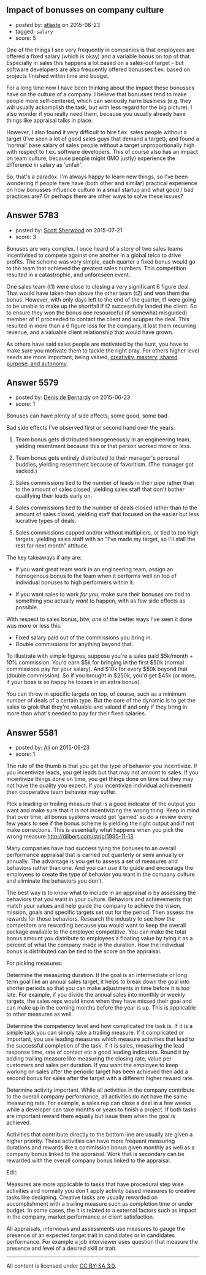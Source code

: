 ## Impact of bonusses on company culture

- posted by: [atlaste](https://stackexchange.com/users/1021317/atlaste) on 2015-06-23
- tagged: `salary`
- score: 5

One of the things I see very frequently in companies is that employees are offered a fixed salary (which is okay) and a variable bonus on top of that. Especially in sales this happens a lot based on a sales-out target - but software developers are also frequently offered bonusses f.ex. based on projects finished within time and budget.

For a long time now I have been thinking about the impact these bonusses have on the culture of a company. I believe that bonusses tend to make people more self-centered, which can seriously harm business (e.g. they will usually ackomplish the task, but with less regard for the big picture). I also wonder if you really need them, because you usually already have things like appraisal talks in place.

However, I also found it very difficult to hire f.ex. sales people without a target (I've seen a lot of good sales guys that demand a target), and found a 'normal' base salary of sales people without a target unproportionally high with respect to f.ex. software developers. This of course also has an impact on team culture, because people might (IMO justly) experience the difference in salary as 'unfair'.

So, that's a paradox. I'm always happy to learn new things, so I've been wondering if people here have (both other and similar) practical experience on how bonusses influence culture in a small startup and what good / bad practices are? Or perhaps there are other ways to solve these issues?


## Answer 5783

- posted by: [Scott Sherwood](https://stackexchange.com/users/975331/scott-sherwood) on 2015-07-21
- score: 3

<p>Bonuses are very complex. I once heard of a story of two sales teams incentivised to compete against one another in a global telco to drive profits. The scheme was very simple, each quarter a fixed bonus would go to the team that achieved the greatest sales numbers. This competition resulted in a catastrophic, and unforeseen event.</p>

<p>One sales team (t1) were close to closing a very significant 6 figure deal. That would have taken then above the other team (t2) and won them the bonus. However, with only days left to the end of the quarter, t1 were going to be unable to make up the shortfall if t2 successfully landed the client. So to ensure they won the bonus one resourceful (if somewhat misguided) member of t1 proceeded to contact the client and scupper the deal. This resulted in more than a 6 figure loss for the company, it lost them recurring revenue, and a valuable client relationship that would have grown. </p>

<p>As others have said sales people are motivated by the hunt, you have to make sure you motivate them to tackle the right pray. For others higher level needs are more important, being valued, <a href="http://www.livethinkdesign.com/what-is-entrepreneurial-leadership/" rel="nofollow">creativity, mastery, shared purpose, and autonomy</a>.</p>



## Answer 5579

- posted by: [Denis de Bernardy](https://stackexchange.com/users/182468/denis-de-bernardy) on 2015-06-23
- score: 1

Bonuses can have plenty of side effects, some good, some bad.

Bad side effects I've observed first or second hand over the years:

1. Team bonus gets distributed homogeneously in an engineering team, yielding resentment because this or that person worked more or less.

1. Team bonus gets entirely distributed to their manager's personal buddies, yielding resentment because of favoritism. (The manager got sacked.)

1. Sales commissions tied to the number of leads in their pipe rather than to the amount of sales closed, yielding sales staff that don't bother qualifying their leads early on.

1. Sales commissions tied to the number of deals closed rather than to the amount of sales closed, yielding staff that focused on the easier but less lucrative types of deals.

1. Sales commissions capped and/or without multipliers, or tied to too high targets, yielding sales staff with an "I've made my target, so I'll stall the rest for next month" attitude.

The key takeaways if any are:

- If you want great team work in an engineering team, assign an homogenous bonus to the team when it performs well on top of individual bonuses to high performers within it.

- If you want sales to work *for you*, make sure their bonuses are tied to something you actually *want* to happen, with as few side effects as possible.

With respect to sales bonus, btw, one of the better ways I've seen it done was more or less this:

- Fixed salary paid out of the commissions you bring in.
- Double commissions for anything beyond that.

To illustrate with simple figures, suppose you're a sales paid $5k/month + 10% commission. You'd earn $5k for bringing in the first $50k (normal commissions pay for your salary). And $10k for every $50k beyond that (double commission). So if you brought in $250k, you'd get $45k (or more, if your boss is so happy he tosses in an extra bonus).

You can throw in specific targets on top, of course, such as a minimum number of deals of a certain type. But the core of the dynamic is to get the sales to grok that they're valuable and valued if and only if they bring in more than what's needed to pay for their fixed salaries.


## Answer 5581

- posted by: [Ali](https://stackexchange.com/users/2815644/ali) on 2015-06-23
- score: 1

The rule of the thumb is that you get the type of behavior you incentivize. If you incentivize leads, you get leads but that may not amount to sales. If you incentivize things done on time, you get things done on time but they may not have the quality you expect. If you incentivize individual achievement then cooperative team behavior may suffer. 

 Pick a leading or trailing measure that is a good indicator of the output you want and make sure that it is not incentivizing the wrong thing. Keep in mind that over time, all bonus systems would get 'gamed' so do a review every few years to see if the bonus scheme is yielding the right output and if not make corrections. This is essentially what happens when you pick the wrong measure http://dilbert.com/strip/1995-11-13

Many companies have had success tying the bonuses to an overall performance appraisal that is carried out quarterly or semi annually or annually. The advantage is you get to assess a set of measures and behaviors rather than one. And you can use it to guide and encourage the employees to create the type of behavior you want in the company culture and eliminate the behaviors you don't.

The best way is to know what to include in an appraisal is by assessing the behaviors that you want in your culture. Behaviors and achievements that match your values and help guide the company to achieve the vision, mission, goals and specific targets set out for the period. Then assess the rewards for those behaviors. Research the industry to see how the competitors are rewarding because you would want to keep the overall package available to the employee competitive. You can make the total bonus amount you distribute to employees a floating value by tying it as a percent of what the company made in the duration. How the individual bonus is distributed can be tied to the score on the appraisal.

For picking measures: 

Determine the measuring duration. If the goal is an intermediate or long term goal like an annual sales target, it helps to break down the goal into shorter periods so that you can make adjustments in time before it is too late. For example, if you divide the annual sales into monthly or weekly targets, the sales reps would know when they have missed their goal and can make up in the coming months before the year is up. This is applicable to other measures as well. 

Determine the competency level and how complicated the task is. If it is a simple task you can simply take a trailing measure. If it complicated or important,  you use leading measures which measure activities that lead to the successful completion of the task. If it is sales, measuring the lead response time, rate of contact etc a good leading indicators. Round it by adding  trailing measure like measuring the closing rate, value per customers and sales per duration. If you want the employee to keep working on sales after the periodic target has been achieved then add a second bonus for sales after the target with a different higher reward rate. 

Determine activity important. While all activities in the company contribute to the overall company performance, all activities do not have the same measuring rate. For example, a sales rep can close a deal in a few weeks while a developer can take months or years to finish a project. If both tasks are important reward them equally but issue them when the goal is achieved. 

Activities that contribute directly to the bottom line are usually are given a higher priority. These activities can have more frequent measuring durations and rewards like a commission bonus given monthly as well as a company bonus linked to the appraisal. Work that is secondary can be rewarded with the overall company bonus linked to the appraisal.

Edit:

Measures are more applicable to tasks that have procedural step wise activities and normally you don't apply activity based measures to creative tasks like designing. Creative tasks are usually rewarded on accomplishment with a trailing measure such as completion time or under budget. In some cases, the it is related to a external factors such as impact in the company, market performance or client satisfaction. 

All appraisals, interviews and assessments use measures to gauge the presence of an expected target trait in candidates or in candidates performance. For example a job interviewer uses  question that measure the presence and level of a desired skill or trait. 



---

All content is licensed under [CC BY-SA 3.0](https://creativecommons.org/licenses/by-sa/3.0/).
